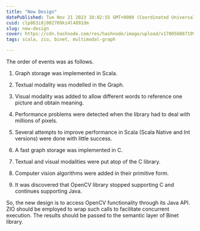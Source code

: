 ```yaml
---
title: "New Design"
datePublished: Tue Nov 21 2023 10:02:55 GMT+0000 (Coordinated Universal Time)
cuid: clp863i8j002709kz4l4891dm
slug: new-design
cover: https://cdn.hashnode.com/res/hashnode/image/upload/v1700560871995/38bb7a60-19b4-48cc-9582-0984259d68c3.jpeg
tags: scala, zio, binet, multimodal-graph

---
```


The order of events was as follows.

1. Graph storage was implemented in Scala.
    
2. Textual modality was modelled in the Graph.
    
3. Visual modality was added to allow different words to reference one picture and obtain meaning.
    
4. Performance problems were detected when the library had to deal with millions of pixels.
    
5. Several attempts to improve performance in Scala (Scala Native and Int versions) were done with little success.
    
6. A fast graph storage was implemented in C.
    
7. Textual and visual modalities were put atop of the C library.
    
8. Computer vision algorithms were added in their primitive form.
    
9. It was discovered that OpenCV library stopped supporting C and continues supporting Java.
    

So, the new design is to access OpenCV functionality through its Java API. ZIO should be employed to wrap such calls to facilitate concurrent execution. The results should be passed to the semantic layer of Binet library.